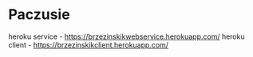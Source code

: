 # Paczusie
heroku service - https://brzezinskikwebservice.herokuapp.com/
heroku client - https://brzezinskikclient.herokuapp.com/
